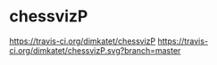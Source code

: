 # chessvizP
https://travis-ci.org/dimkatet/chessvizP
https://travis-ci.org/dimkatet/chessvizP.svg?branch=master
